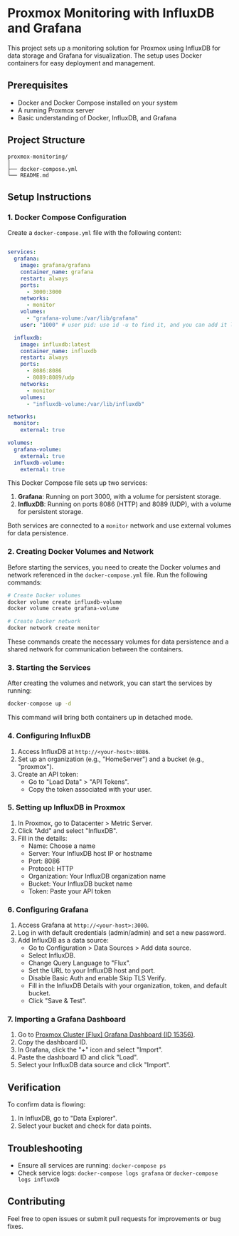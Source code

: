 # Proxmox Monitoring with InfluxDB and Grafana

This project sets up a monitoring solution for Proxmox using InfluxDB for data storage and Grafana for visualization. The setup uses Docker containers for easy deployment and management.

## Prerequisites

- Docker and Docker Compose installed on your system
- A running Proxmox server
- Basic understanding of Docker, InfluxDB, and Grafana

## Project Structure

```
proxmox-monitoring/
│
├── docker-compose.yml
└── README.md
```

## Setup Instructions

### 1. Docker Compose Configuration

Create a `docker-compose.yml` file with the following content:

```yaml

services:
  grafana:
    image: grafana/grafana
    container_name: grafana
    restart: always
    ports:
      - 3000:3000
    networks:
      - monitor
    volumes:
      - "grafana-volume:/var/lib/grafana"
    user: "1000" # user pid: use id -u to find it, and you can add it like this or via env variables

  influxdb:
    image: influxdb:latest
    container_name: influxdb
    restart: always
    ports:
      - 8086:8086
      - 8089:8089/udp
    networks:
      - monitor
    volumes:
      - "influxdb-volume:/var/lib/influxdb"

networks:
  monitor:
    external: true

volumes:
  grafana-volume:
    external: true
  influxdb-volume:
    external: true
```

This Docker Compose file sets up two services:

1. **Grafana**: Running on port 3000, with a volume for persistent storage.
2. **InfluxDB**: Running on ports 8086 (HTTP) and 8089 (UDP), with a volume for persistent storage.

Both services are connected to a `monitor` network and use external volumes for data persistence.

### 2. Creating Docker Volumes and Network

Before starting the services, you need to create the Docker volumes and network referenced in the `docker-compose.yml` file. Run the following commands:

```bash
# Create Docker volumes
docker volume create influxdb-volume
docker volume create grafana-volume

# Create Docker network
docker network create monitor
```

These commands create the necessary volumes for data persistence and a shared network for communication between the containers.

### 3. Starting the Services

After creating the volumes and network, you can start the services by running:

```bash
docker-compose up -d
```

This command will bring both containers up in detached mode.

### 4. Configuring InfluxDB

1. Access InfluxDB at `http://<your-host>:8086`.
2. Set up an organization (e.g., "HomeServer") and a bucket (e.g., "proxmox").
3. Create an API token:
   - Go to "Load Data" > "API Tokens".
   - Copy the token associated with your user.

### 5. Setting up InfluxDB in Proxmox

1. In Proxmox, go to Datacenter > Metric Server.
2. Click "Add" and select "InfluxDB".
3. Fill in the details:
   - Name: Choose a name
   - Server: Your InfluxDB host IP or hostname
   - Port: 8086
   - Protocol: HTTP
   - Organization: Your InfluxDB organization name
   - Bucket: Your InfluxDB bucket name
   - Token: Paste your API token

### 6. Configuring Grafana

1. Access Grafana at `http://<your-host>:3000`.
2. Log in with default credentials (admin/admin) and set a new password.
3. Add InfluxDB as a data source:
   - Go to Configuration > Data Sources > Add data source.
   - Select InfluxDB.
   - Change Query Language to "Flux".
   - Set the URL to your InfluxDB host and port.
   - Disable Basic Auth and enable Skip TLS Verify.
   - Fill in the InfluxDB Details with your organization, token, and default bucket.
   - Click "Save & Test".

### 7. Importing a Grafana Dashboard

1. Go to [Proxmox Cluster [Flux] Grafana Dashboard (ID 15356)](https://grafana.com/grafana/dashboards/15356).
2. Copy the dashboard ID.
3. In Grafana, click the "+" icon and select "Import".
4. Paste the dashboard ID and click "Load".
5. Select your InfluxDB data source and click "Import".

## Verification

To confirm data is flowing:

1. In InfluxDB, go to "Data Explorer".
2. Select your bucket and check for data points.

## Troubleshooting

- Ensure all services are running: `docker-compose ps`
- Check service logs: `docker-compose logs grafana` or `docker-compose logs influxdb`

## Contributing

Feel free to open issues or submit pull requests for improvements or bug fixes.
